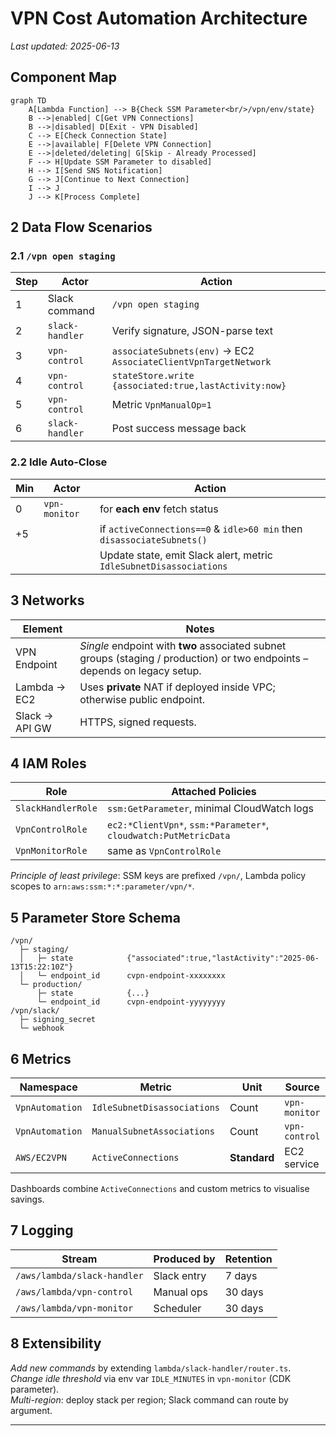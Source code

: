 # VPN Cost Automation Architecture

_Last updated: 2025-06-13_

## Component Map

```mermaid
graph TD
    A[Lambda Function] --> B{Check SSM Parameter<br/>/vpn/env/state}
    B -->|enabled| C[Get VPN Connections]
    B -->|disabled| D[Exit - VPN Disabled]
    C --> E[Check Connection State]
    E -->|available| F[Delete VPN Connection]
    E -->|deleted/deleting| G[Skip - Already Processed]
    F --> H[Update SSM Parameter to disabled]
    H --> I[Send SNS Notification]
    G --> J[Continue to Next Connection]
    I --> J
    J --> K[Process Complete]
```

## 2  Data Flow Scenarios

### 2.1  `/vpn open staging`

| Step | Actor | Action |
|------|-------|--------|
| 1 | Slack command | `/vpn open staging` |
| 2 | `slack-handler` | Verify signature, JSON-parse text |
| 3 | `vpn-control` | `associateSubnets(env)` &rarr; EC2 `AssociateClientVpnTargetNetwork` |
| 4 | `vpn-control` | `stateStore.write` `{associated:true,lastActivity:now}` |
| 5 | `vpn-control` | Metric `VpnManualOp=1` |
| 6 | `slack-handler` | Post success message back |

### 2.2  Idle Auto-Close

| Min| Actor | Action |
|----|-------|--------|
| 0  | `vpn-monitor` | for **each env** fetch status |
|+5 |        | if `activeConnections==0` & `idle>60 min` then `disassociateSubnets()` |
|    |        | Update state, emit Slack alert, metric `IdleSubnetDisassociations` |

## 3  Networks

| Element | Notes |
|---------|-------|
| VPN Endpoint | *Single* endpoint with **two** associated subnet groups (staging / production) or two endpoints – depends on legacy setup. |
| Lambda → EC2 | Uses **private** NAT if deployed inside VPC; otherwise public endpoint. |
| Slack → API GW | HTTPS, signed requests. |

## 4  IAM Roles

| Role | Attached Policies |
|------|-------------------|
| `SlackHandlerRole` | `ssm:GetParameter`, minimal CloudWatch logs |
| `VpnControlRole` | `ec2:*ClientVpn*`, `ssm:*Parameter*`, `cloudwatch:PutMetricData` |
| `VpnMonitorRole` | same as `VpnControlRole` |

_Principle of least privilege_: SSM keys are prefixed `/vpn/`, Lambda policy scopes to `arn:aws:ssm:*:*:parameter/vpn/*`.

## 5  Parameter Store Schema

```
/vpn/
  ├─ staging/
  │   ├─ state            {"associated":true,"lastActivity":"2025-06-13T15:22:10Z"}
  │   └─ endpoint_id      cvpn-endpoint-xxxxxxxx
  └─ production/
      ├─ state            {...}
      └─ endpoint_id      cvpn-endpoint-yyyyyyyy
/vpn/slack/
  ├─ signing_secret
  └─ webhook
```

## 6  Metrics

| Namespace | Metric | Unit | Source |
|-----------|--------|------|--------|
| `VpnAutomation` | `IdleSubnetDisassociations` | Count | `vpn-monitor` |
| `VpnAutomation` | `ManualSubnetAssociations` | Count | `vpn-control` |
| `AWS/EC2VPN` | `ActiveConnections` | **Standard** | EC2 service |

Dashboards combine `ActiveConnections` and custom metrics to visualise savings.

## 7  Logging

| Stream | Produced by | Retention |
|--------|-------------|-----------|
| `/aws/lambda/slack-handler` | Slack entry | 7 days |
| `/aws/lambda/vpn-control` | Manual ops | 30 days |
| `/aws/lambda/vpn-monitor` | Scheduler | 30 days |

## 8  Extensibility

*Add new commands* by extending `lambda/slack-handler/router.ts`.  
*Change idle threshold* via env var `IDLE_MINUTES` in `vpn-monitor` (CDK parameter).  
*Multi-region*: deploy stack per region; Slack command can route by argument.

---
